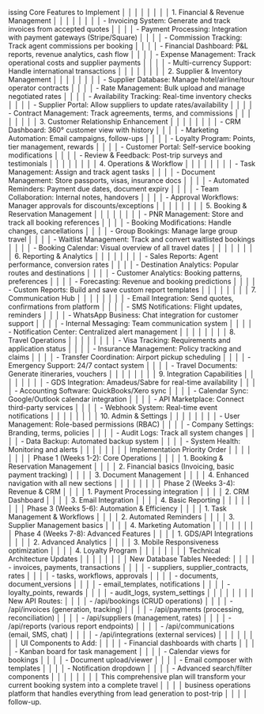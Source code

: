 issing Core Features to Implement                                                            │ │
│ │                                                                                               │ │
│ │ 1. Financial & Revenue Management                                                             │ │
│ │                                                                                               │ │
│ │ - Invoicing System: Generate and track invoices from accepted quotes                          │ │
│ │ - Payment Processing: Integration with payment gateways (Stripe/Square)                       │ │
│ │ - Commission Tracking: Track agent commissions per booking                                    │ │
│ │ - Financial Dashboard: P&L reports, revenue analytics, cash flow                              │ │
│ │ - Expense Management: Track operational costs and supplier payments                           │ │
│ │ - Multi-currency Support: Handle international transactions                                   │ │
│ │                                                                                               │ │
│ │ 2. Supplier & Inventory Management                                                            │ │
│ │                                                                                               │ │
│ │ - Supplier Database: Manage hotel/airline/tour operator contracts                             │ │
│ │ - Rate Management: Bulk upload and manage negotiated rates                                    │ │
│ │ - Availability Tracking: Real-time inventory checks                                           │ │
│ │ - Supplier Portal: Allow suppliers to update rates/availability                               │ │
│ │ - Contract Management: Track agreements, terms, and commissions                               │ │
│ │                                                                                               │ │
│ │ 3. Customer Relationship Enhancement                                                          │ │
│ │                                                                                               │ │
│ │ - CRM Dashboard: 360° customer view with history                                              │ │
│ │ - Marketing Automation: Email campaigns, follow-ups                                           │ │
│ │ - Loyalty Program: Points, tier management, rewards                                           │ │
│ │ - Customer Portal: Self-service booking modifications                                         │ │
│ │ - Review & Feedback: Post-trip surveys and testimonials                                       │ │
│ │                                                                                               │ │
│ │ 4. Operations & Workflow                                                                      │ │
│ │                                                                                               │ │
│ │ - Task Management: Assign and track agent tasks                                               │ │
│ │ - Document Management: Store passports, visas, insurance docs                                 │ │
│ │ - Automated Reminders: Payment due dates, document expiry                                     │ │
│ │ - Team Collaboration: Internal notes, handovers                                               │ │
│ │ - Approval Workflows: Manager approvals for discounts/exceptions                              │ │
│ │                                                                                               │ │
│ │ 5. Booking & Reservation Management                                                           │ │
│ │                                                                                               │ │
│ │ - PNR Management: Store and track all booking references                                      │ │
│ │ - Booking Modifications: Handle changes, cancellations                                        │ │
│ │ - Group Bookings: Manage large group travel                                                   │ │
│ │ - Waitlist Management: Track and convert waitlisted bookings                                  │ │
│ │ - Booking Calendar: Visual overview of all travel dates                                       │ │
│ │                                                                                               │ │
│ │ 6. Reporting & Analytics                                                                      │ │
│ │                                                                                               │ │
│ │ - Sales Reports: Agent performance, conversion rates                                          │ │
│ │ - Destination Analytics: Popular routes and destinations                                      │ │
│ │ - Customer Analytics: Booking patterns, preferences                                           │ │
│ │ - Forecasting: Revenue and booking predictions                                                │ │
│ │ - Custom Reports: Build and save custom report templates                                      │ │
│ │                                                                                               │ │
│ │ 7. Communication Hub                                                                          │ │
│ │                                                                                               │ │
│ │ - Email Integration: Send quotes, confirmations from platform                                 │ │
│ │ - SMS Notifications: Flight updates, reminders                                                │ │
│ │ - WhatsApp Business: Chat integration for customer support                                    │ │
│ │ - Internal Messaging: Team communication system                                               │ │
│ │ - Notification Center: Centralized alert management                                           │ │
│ │                                                                                               │ │
│ │ 8. Travel Operations                                                                          │ │
│ │                                                                                               │ │
│ │ - Visa Tracking: Requirements and application status                                          │ │
│ │ - Insurance Management: Policy tracking and claims                                            │ │
│ │ - Transfer Coordination: Airport pickup scheduling                                            │ │
│ │ - Emergency Support: 24/7 contact system                                                      │ │
│ │ - Travel Documents: Generate itineraries, vouchers                                            │ │
│ │                                                                                               │ │
│ │ 9. Integration Capabilities                                                                   │ │
│ │                                                                                               │ │
│ │ - GDS Integration: Amadeus/Sabre for real-time availability                                   │ │
│ │ - Accounting Software: QuickBooks/Xero sync                                                   │ │
│ │ - Calendar Sync: Google/Outlook calendar integration                                          │ │
│ │ - API Marketplace: Connect third-party services                                               │ │
│ │ - Webhook System: Real-time event notifications                                               │ │
│ │                                                                                               │ │
│ │ 10. Admin & Settings                                                                          │ │
│ │                                                                                               │ │
│ │ - User Management: Role-based permissions (RBAC)                                              │ │
│ │ - Company Settings: Branding, terms, policies                                                 │ │
│ │ - Audit Logs: Track all system changes                                                        │ │
│ │ - Data Backup: Automated backup system                                                        │ │
│ │ - System Health: Monitoring and alerts                                                        │ │
│ │                                                                                               │ │
│ │ Implementation Priority Order                                                                 │ │
│ │                                                                                               │ │
│ │ Phase 1 (Weeks 1-2): Core Operations                                                          │ │
│ │ 1. Booking & Reservation Management                                                           │ │
│ │ 2. Financial basics (Invoicing, basic payment tracking)                                       │ │
│ │ 3. Document Management                                                                        │ │
│ │ 4. Enhanced navigation with all new sections                                                  │ │
│ │                                                                                               │ │
│ │ Phase 2 (Weeks 3-4): Revenue & CRM                                                            │ │
│ │ 1. Payment Processing integration                                                             │ │
│ │ 2. CRM Dashboard                                                                              │ │
│ │ 3. Email Integration                                                                          │ │
│ │ 4. Basic Reporting                                                                            │ │
│ │                                                                                               │ │
│ │ Phase 3 (Weeks 5-6): Automation & Efficiency                                                  │ │
│ │ 1. Task Management & Workflows                                                                │ │
│ │ 2. Automated Reminders                                                                        │ │
│ │ 3. Supplier Management basics                                                                 │ │
│ │ 4. Marketing Automation                                                                       │ │
│ │                                                                                               │ │
│ │ Phase 4 (Weeks 7-8): Advanced Features                                                        │ │
│ │ 1. GDS/API Integrations                                                                       │ │
│ │ 2. Advanced Analytics                                                                         │ │
│ │ 3. Mobile Responsiveness optimization                                                         │ │
│ │ 4. Loyalty Program                                                                            │ │
│ │                                                                                               │ │
│ │ Technical Architecture Updates                                                                │ │
│ │                                                                                               │ │
│ │ New Database Tables Needed:                                                                   │ │
│ │ - invoices, payments, transactions                                                            │ │
│ │ - suppliers, supplier_contracts, rates                                                        │ │
│ │ - tasks, workflows, approvals                                                                 │ │
│ │ - documents, document_versions                                                                │ │
│ │ - email_templates, notifications                                                              │ │
│ │ - loyalty_points, rewards                                                                     │ │
│ │ - audit_logs, system_settings                                                                 │ │
│ │                                                                                               │ │
│ │ New API Routes:                                                                               │ │
│ │ - /api/bookings (CRUD operations)                                                             │ │
│ │ - /api/invoices (generation, tracking)                                                        │ │
│ │ - /api/payments (processing, reconciliation)                                                  │ │
│ │ - /api/suppliers (management, rates)                                                          │ │
│ │ - /api/reports (various report endpoints)                                                     │ │
│ │ - /api/communications (email, SMS, chat)                                                      │ │
│ │ - /api/integrations (external services)                                                       │ │
│ │                                                                                               │ │
│ │ UI Components to Add:                                                                         │ │
│ │ - Financial dashboards with charts                                                            │ │
│ │ - Kanban board for task management                                                            │ │
│ │ - Calendar views for bookings                                                                 │ │
│ │ - Document upload/viewer                                                                      │ │
│ │ - Email composer with templates                                                               │ │
│ │ - Notification dropdown                                                                       │ │
│ │ - Advanced search/filter components                                                           │ │
│ │                                                                                               │ │
│ │ This comprehensive plan will transform your current booking system into a complete travel     │ │
│ │ business operations platform that handles everything from lead generation to post-trip        │ │
│ │ follow-up.                                                  